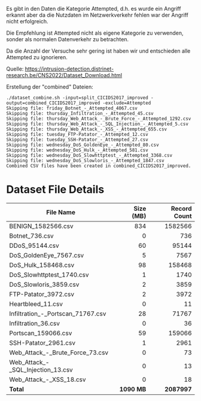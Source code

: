Es gibt in den Daten die Kategorie Attempted, d.h. es wurde ein Angriff erkannt aber da die Nutzdaten im Netzwerkverkehr fehlen war der Angriff nicht erfolgreich.

Die Empfehlung ist Attempted nicht als eigene Kategorie zu verwenden, sonder als normalen Datenverkehr zu betrachten.

Da die Anzahl der Versuche sehr gering ist haben wir und entschieden alle Attempted zu ignorieren.

Quelle: https://intrusion-detection.distrinet-research.be/CNS2022/Dataset_Download.html


Erstellung der "combined" Dateien:

```
./dataset_combine.sh -input=split_CICIDS2017_improved -output=combined_CICIDS2017_improved -exclude=Attempted
Skipping file: friday_Botnet_-_Attempted_4067.csv
Skipping file: thursday_Infiltration_-_Attempted_45.csv
Skipping file: thursday_Web_Attack_-_Brute_Force_-_Attempted_1292.csv
Skipping file: thursday_Web_Attack_-_SQL_Injection_-_Attempted_5.csv
Skipping file: thursday_Web_Attack_-_XSS_-_Attempted_655.csv
Skipping file: tuesday_FTP-Patator_-_Attempted_12.csv
Skipping file: tuesday_SSH-Patator_-_Attempted_27.csv
Skipping file: wednesday_DoS_GoldenEye_-_Attempted_80.csv
Skipping file: wednesday_DoS_Hulk_-_Attempted_581.csv
Skipping file: wednesday_DoS_Slowhttptest_-_Attempted_3368.csv
Skipping file: wednesday_DoS_Slowloris_-_Attempted_1847.csv
Combined CSV files have been created in combined_CICIDS2017_improved.
```


# Dataset File Details

| File Name                                      | Size (MB) | Record Count |
|-----------------------------------------------|----------:|------------:|
| BENIGN_1582566.csv                            |       834 |      1582566 |
| Botnet_736.csv                                |         0 |          736 |
| DDoS_95144.csv                                |        60 |        95144 |
| DoS_GoldenEye_7567.csv                        |         5 |         7567 |
| DoS_Hulk_158468.csv                           |        98 |       158468 |
| DoS_Slowhttptest_1740.csv                     |         1 |         1740 |
| DoS_Slowloris_3859.csv                        |         2 |         3859 |
| FTP-Patator_3972.csv                          |         2 |         3972 |
| Heartbleed_11.csv                             |         0 |           11 |
| Infiltration_-_Portscan_71767.csv             |        28 |        71767 |
| Infiltration_36.csv                           |         0 |           36 |
| Portscan_159066.csv                           |        59 |       159066 |
| SSH-Patator_2961.csv                          |         1 |         2961 |
| Web_Attack_-_Brute_Force_73.csv               |         0 |           73 |
| Web_Attack_-_SQL_Injection_13.csv             |         0 |           13 |
| Web_Attack_-_XSS_18.csv                       |         0 |           18 |
| **Total**                                      | **1090 MB** | **2087997** |
